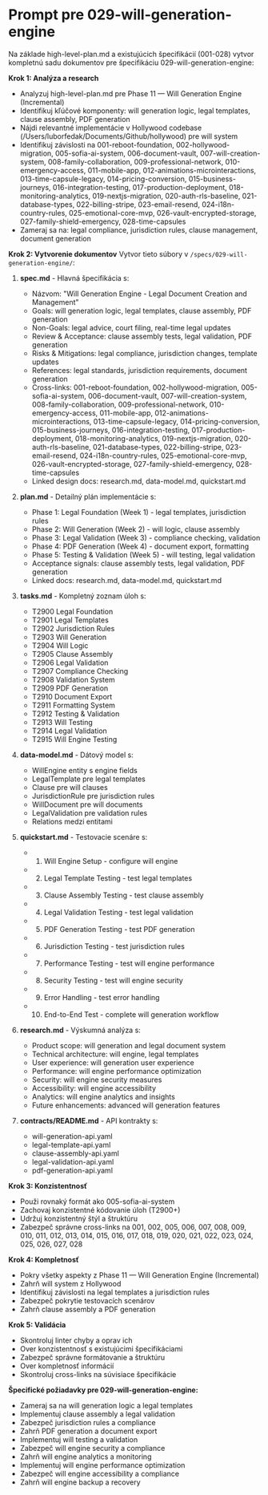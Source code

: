 # Prompt pre 029-will-generation-engine

Na základe high-level-plan.md a existujúcich špecifikácií (001-028) vytvor kompletnú sadu dokumentov pre špecifikáciu 029-will-generation-engine:

**Krok 1: Analýza a research**
- Analyzuj high-level-plan.md pre Phase 11 — Will Generation Engine (Incremental)
- Identifikuj kľúčové komponenty: will generation logic, legal templates, clause assembly, PDF generation
- Nájdi relevantné implementácie v Hollywood codebase (/Users/luborfedak/Documents/Github/hollywood) pre will system
- Identifikuj závislosti na 001-reboot-foundation, 002-hollywood-migration, 005-sofia-ai-system, 006-document-vault, 007-will-creation-system, 008-family-collaboration, 009-professional-network, 010-emergency-access, 011-mobile-app, 012-animations-microinteractions, 013-time-capsule-legacy, 014-pricing-conversion, 015-business-journeys, 016-integration-testing, 017-production-deployment, 018-monitoring-analytics, 019-nextjs-migration, 020-auth-rls-baseline, 021-database-types, 022-billing-stripe, 023-email-resend, 024-i18n-country-rules, 025-emotional-core-mvp, 026-vault-encrypted-storage, 027-family-shield-emergency, 028-time-capsules
- Zameraj sa na: legal compliance, jurisdiction rules, clause management, document generation

**Krok 2: Vytvorenie dokumentov**
Vytvor tieto súbory v `/specs/029-will-generation-engine/`:

1. **spec.md** - Hlavná špecifikácia s:
   - Názvom: "Will Generation Engine - Legal Document Creation and Management"
   - Goals: will generation logic, legal templates, clause assembly, PDF generation
   - Non-Goals: legal advice, court filing, real-time legal updates
   - Review & Acceptance: clause assembly tests, legal validation, PDF generation
   - Risks & Mitigations: legal compliance, jurisdiction changes, template updates
   - References: legal standards, jurisdiction requirements, document generation
   - Cross-links: 001-reboot-foundation, 002-hollywood-migration, 005-sofia-ai-system, 006-document-vault, 007-will-creation-system, 008-family-collaboration, 009-professional-network, 010-emergency-access, 011-mobile-app, 012-animations-microinteractions, 013-time-capsule-legacy, 014-pricing-conversion, 015-business-journeys, 016-integration-testing, 017-production-deployment, 018-monitoring-analytics, 019-nextjs-migration, 020-auth-rls-baseline, 021-database-types, 022-billing-stripe, 023-email-resend, 024-i18n-country-rules, 025-emotional-core-mvp, 026-vault-encrypted-storage, 027-family-shield-emergency, 028-time-capsules
   - Linked design docs: research.md, data-model.md, quickstart.md

2. **plan.md** - Detailný plán implementácie s:
   - Phase 1: Legal Foundation (Week 1) - legal templates, jurisdiction rules
   - Phase 2: Will Generation (Week 2) - will logic, clause assembly
   - Phase 3: Legal Validation (Week 3) - compliance checking, validation
   - Phase 4: PDF Generation (Week 4) - document export, formatting
   - Phase 5: Testing & Validation (Week 5) - will testing, legal validation
   - Acceptance signals: clause assembly tests, legal validation, PDF generation
   - Linked docs: research.md, data-model.md, quickstart.md

3. **tasks.md** - Kompletný zoznam úloh s:
   - T2900 Legal Foundation
   - T2901 Legal Templates
   - T2902 Jurisdiction Rules
   - T2903 Will Generation
   - T2904 Will Logic
   - T2905 Clause Assembly
   - T2906 Legal Validation
   - T2907 Compliance Checking
   - T2908 Validation System
   - T2909 PDF Generation
   - T2910 Document Export
   - T2911 Formatting System
   - T2912 Testing & Validation
   - T2913 Will Testing
   - T2914 Legal Validation
   - T2915 Will Engine Testing

4. **data-model.md** - Dátový model s:
   - WillEngine entity s engine fields
   - LegalTemplate pre legal templates
   - Clause pre will clauses
   - JurisdictionRule pre jurisdiction rules
   - WillDocument pre will documents
   - LegalValidation pre validation rules
   - Relations medzi entitami

5. **quickstart.md** - Testovacie scenáre s:
   - 1) Will Engine Setup - configure will engine
   - 2) Legal Template Testing - test legal templates
   - 3) Clause Assembly Testing - test clause assembly
   - 4) Legal Validation Testing - test legal validation
   - 5) PDF Generation Testing - test PDF generation
   - 6) Jurisdiction Testing - test jurisdiction rules
   - 7) Performance Testing - test will engine performance
   - 8) Security Testing - test will engine security
   - 9) Error Handling - test error handling
   - 10) End-to-End Test - complete will generation workflow

6. **research.md** - Výskumná analýza s:
   - Product scope: will generation and legal document system
   - Technical architecture: will engine, legal templates
   - User experience: will generation user experience
   - Performance: will engine performance optimization
   - Security: will engine security measures
   - Accessibility: will engine accessibility
   - Analytics: will engine analytics and insights
   - Future enhancements: advanced will generation features

7. **contracts/README.md** - API kontrakty s:
   - will-generation-api.yaml
   - legal-template-api.yaml
   - clause-assembly-api.yaml
   - legal-validation-api.yaml
   - pdf-generation-api.yaml

**Krok 3: Konzistentnosť**
- Použi rovnaký formát ako 005-sofia-ai-system
- Zachovaj konzistentné kódovanie úloh (T2900+)
- Udržuj konzistentný štýl a štruktúru
- Zabezpeč správne cross-links na 001, 002, 005, 006, 007, 008, 009, 010, 011, 012, 013, 014, 015, 016, 017, 018, 019, 020, 021, 022, 023, 024, 025, 026, 027, 028

**Krok 4: Kompletnosť**
- Pokry všetky aspekty z Phase 11 — Will Generation Engine (Incremental)
- Zahrň will system z Hollywood
- Identifikuj závislosti na legal templates a jurisdiction rules
- Zabezpeč pokrytie testovacích scenárov
- Zahrň clause assembly a PDF generation

**Krok 5: Validácia**
- Skontroluj linter chyby a oprav ich
- Over konzistentnosť s existujúcimi špecifikáciami
- Zabezpeč správne formátovanie a štruktúru
- Over kompletnosť informácií
- Skontroluj cross-links na súvisiace špecifikácie

**Špecifické požiadavky pre 029-will-generation-engine:**
- Zameraj sa na will generation logic a legal templates
- Implementuj clause assembly a legal validation
- Zabezpeč jurisdiction rules a compliance
- Zahrň PDF generation a document export
- Implementuj will testing a validation
- Zabezpeč will engine security a compliance
- Zahrň will engine analytics a monitoring
- Implementuj will engine performance optimization
- Zabezpeč will engine accessibility a compliance
- Zahrň will engine backup a recovery
